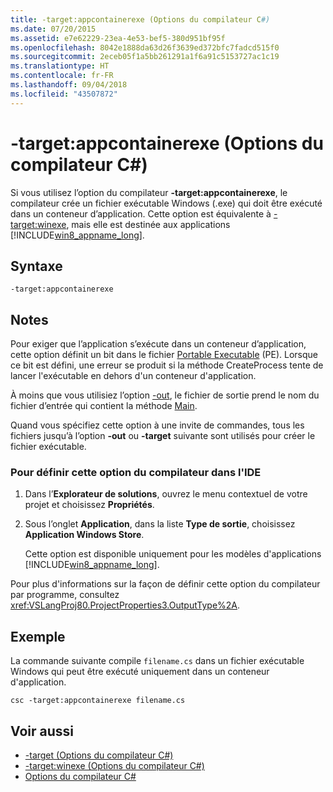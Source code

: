 ```yaml
---
title: -target:appcontainerexe (Options du compilateur C#)
ms.date: 07/20/2015
ms.assetid: e7e62229-23ea-4e53-bef5-380d951bf95f
ms.openlocfilehash: 8042e1888da63d26f3639ed372bfc7fadcd515f0
ms.sourcegitcommit: 2eceb05f1a5bb261291a1f6a91c5153727ac1c19
ms.translationtype: HT
ms.contentlocale: fr-FR
ms.lasthandoff: 09/04/2018
ms.locfileid: "43507872"
---
```

# <a name="-targetappcontainerexe-c-compiler-options"></a>-target:appcontainerexe (Options du compilateur C#)
Si vous utilisez l’option du compilateur **-target:appcontainerexe**, le compilateur crée un fichier exécutable Windows (.exe) qui doit être exécuté dans un conteneur d’application. Cette option est équivalente à [-target:winexe](../../../csharp/language-reference/compiler-options/target-winexe-compiler-option.md), mais elle est destinée aux applications [!INCLUDE[win8_appname_long](~/includes/win8-appname-long-md.md)].  
  
## <a name="syntax"></a>Syntaxe  
  
```console  
-target:appcontainerexe  
```  
  
## <a name="remarks"></a>Notes  
 Pour exiger que l’application s’exécute dans un conteneur d’application, cette option définit un bit dans le fichier [Portable Executable](/windows/desktop/Debug/pe-format) (PE). Lorsque ce bit est défini, une erreur se produit si la méthode CreateProcess tente de lancer l'exécutable en dehors d'un conteneur d'application.  
  
 À moins que vous utilisiez l’option [-out](../../../csharp/language-reference/compiler-options/out-compiler-option.md), le fichier de sortie prend le nom du fichier d’entrée qui contient la méthode [Main](../../../csharp/programming-guide/main-and-command-args/index.md).  
  
 Quand vous spécifiez cette option à une invite de commandes, tous les fichiers jusqu’à l’option **-out** ou **-target** suivante sont utilisés pour créer le fichier exécutable.  
  
### <a name="to-set-this-compiler-option-in-the-ide"></a>Pour définir cette option du compilateur dans l'IDE  
  
1.  Dans l’**Explorateur de solutions**, ouvrez le menu contextuel de votre projet et choisissez **Propriétés**.  
  
2.  Sous l’onglet **Application**, dans la liste **Type de sortie**, choisissez **Application Windows Store**.  
  
     Cette option est disponible uniquement pour les modèles d'applications [!INCLUDE[win8_appname_long](~/includes/win8-appname-long-md.md)].  
  
 Pour plus d'informations sur la façon de définir cette option du compilateur par programme, consultez <xref:VSLangProj80.ProjectProperties3.OutputType%2A>.  
  
## <a name="example"></a>Exemple  
 La commande suivante compile `filename.cs` dans un fichier exécutable Windows qui peut être exécuté uniquement dans un conteneur d'application.  
  
```console  
csc -target:appcontainerexe filename.cs  
```  
  
## <a name="see-also"></a>Voir aussi  

- [-target (Options du compilateur C#)](../../../csharp/language-reference/compiler-options/target-compiler-option.md)  
- [-target:winexe (Options du compilateur C#)](../../../csharp/language-reference/compiler-options/target-winexe-compiler-option.md)  
- [Options du compilateur C#](../../../csharp/language-reference/compiler-options/index.md)
